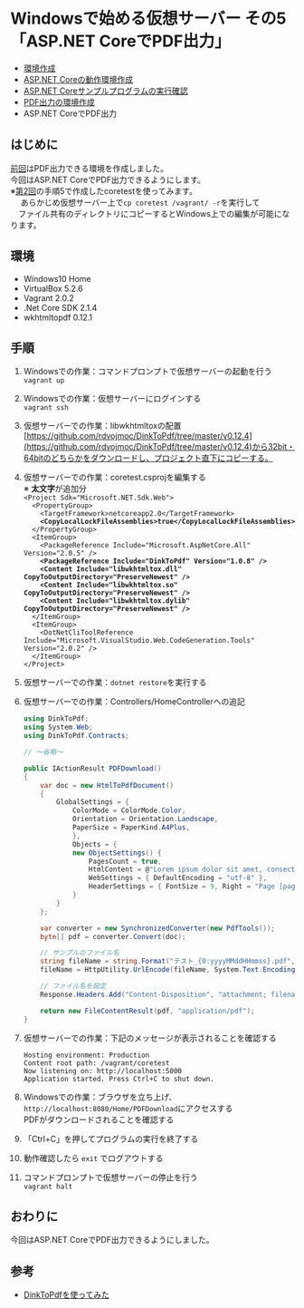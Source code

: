 # Windowsで始める仮想サーバー その5<br>「ASP.NET CoreでPDF出力」

- [環境作成](https://github.com/kazenetu/blog-reports/tree/master/reports/16-dotnetTestCentOS/readme.md)
- [ASP.NET Coreの動作環境作成](https://github.com/kazenetu/blog-reports/tree/master/reports/17-dotnetTestCentOS2/readme.md)
- [ASP.NET Coreサンプルプログラムの実行確認](https://github.com/kazenetu/blog-reports/tree/master/reports/18-dotnetTestCentOS3/readme.md)
- [PDF出力の環境作成](https://github.com/kazenetu/blog-reports/tree/master/reports/19-dotnetTestCentOS4/readme.md)
- ASP.NET CoreでPDF出力

## はじめに
[前回](https://github.com/kazenetu/blog-reports/tree/master/reports/19-dotnetTestCentOS4/readme.md)はPDF出力できる環境を作成しました。  
今回はASP.NET CoreでPDF出力できるようにします。  
※[第2回](https://github.com/kazenetu/blog-reports/tree/master/reports/17-dotnetTestCentOS2/readme.md)の手順5で作成したcoretestを使ってみます。  
　 あらかじめ仮想サーバー上で```cp coretest /vagrant/ -r```を実行して  
　ファイル共有のディレクトリにコピーするとWindows上での編集が可能になります。

## 環境
- Windows10 Home  
- VirtualBox 5.2.6  
- Vagrant 2.0.2
- .Net Core SDK 2.1.4
- wkhtmltopdf 0.12.1

## 手順
1. Windowsでの作業：コマンドプロンプトで仮想サーバーの起動を行う  
```vagrant up```  
1. Windowsでの作業：仮想サーバーにログインする  
```vagrant ssh```

1. 仮想サーバーでの作業：libwkhtmltoxの配置  
[https://github.com/rdvojmoc/DinkToPdf/tree/master/v0.12.4](https://github.com/rdvojmoc/DinkToPdf/tree/master/v0.12.4)から32bit・64bitのどちらかをダウンロードし、プロジェクト直下にコピーする。
1. 仮想サーバーでの作業：coretest.csprojを編集する  
   ※ **太文字**が追加分  
```<Project Sdk="Microsoft.NET.Sdk.Web">```  
```  <PropertyGroup>```  
```    <TargetFramework>netcoreapp2.0</TargetFramework>```  
**```    <CopyLocalLockFileAssemblies>true</CopyLocalLockFileAssemblies>```**  
```  </PropertyGroup>```  
```  <ItemGroup>```  
```    <PackageReference Include="Microsoft.AspNetCore.All" Version="2.0.5" />```  
**```    <PackageReference Include="DinkToPdf" Version="1.0.8" />```**  
**```    <Content Include="libwkhtmltox.dll" CopyToOutputDirectory="PreserveNewest" />```**  
**```    <Content Include="libwkhtmltox.so" CopyToOutputDirectory="PreserveNewest" />```**  
**```    <Content Include="libwkhtmltox.dylib" CopyToOutputDirectory="PreserveNewest" />```**  
```  </ItemGroup>```  
```  <ItemGroup>```  
```    <DotNetCliToolReference Include="Microsoft.VisualStudio.Web.CodeGeneration.Tools" Version="2.0.2" />```  
```  </ItemGroup>```  
```</Project>```  
1. 仮想サーバーでの作業：```dotnet restore```を実行する
1. 仮想サーバーでの作業：Controllers/HomeControllerへの追記  

    ``` csharp
    using DinkToPdf;
    using System.Web;
    using DinkToPdf.Contracts;

    // ～省略～

    public IActionResult PDFDownload()
    {
        var doc = new HtmlToPdfDocument()
        {
            GlobalSettings = {
                ColorMode = ColorMode.Color,
                Orientation = Orientation.Landscape,
                PaperSize = PaperKind.A4Plus,
                },
                Objects = {
                new ObjectSettings() {
                    PagesCount = true,
                    HtmlContent = @"Lorem ipsum dolor sit amet, consectetur adipiscing elit. In consectetur mauris eget ultrices  iaculis. Ut                               odio viverra, molestie lectus nec, venenatis turpis.",
                    WebSettings = { DefaultEncoding = "utf-8" },
                    HeaderSettings = { FontSize = 9, Right = "Page [page] of [toPage]", Line = true, Spacing = 2.812 }
                }
            }
        };

        var converter = new SynchronizedConverter(new PdfTools());
        byte[] pdf = converter.Convert(doc);

        // サンプルのファイル名
        string fileName = string.Format("テスト_{0:yyyyMMddHHmmss}.pdf", DateTime.Now);
        fileName = HttpUtility.UrlEncode(fileName, System.Text.Encoding.UTF8);

        // ファイル名を設定
        Response.Headers.Add("Content-Disposition", "attachment; filename=" + fileName);

        return new FileContentResult(pdf, "application/pdf");
    }   
    ```
1. 仮想サーバーでの作業：下記のメッセージが表示されることを確認する  
    ```
    Hosting environment: Production
    Content root path: /vagrant/coretest
    Now listening on: http://localhost:5000
    Application started. Press Ctrl+C to shut down.
    ```
1. Windowsでの作業：ブラウザを立ち上げ、 ```http://localhost:8080/Home/PDFDownload```にアクセスする  
   PDFがダウンロードされることを確認する
1. 「Ctrl+C」を押してプログラムの実行を終了する
1. 動作確認したら ```exit``` でログアウトする
1. コマンドプロンプトで仮想サーバーの停止を行う  
```vagrant halt```  

## おわりに
今回はASP.NET CoreでPDF出力できるようにしました。  

## 参考
- [DinkToPdfを使ってみた](https://github.com/kazenetu/dotNETCoreTest/blob/master/useDinkToPdf.md)